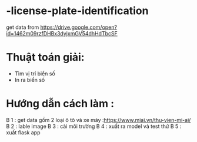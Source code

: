 # -license-plate-identification

get data from https://drive.google.com/open?id=1462m09rzfDHBx3dyjxmGV54dhHdTbcSF

# Thuật toán giải:
- Tìm vị trí biển số
- In ra biển số

# Hướng dẫn cách làm :
B 1 : get data
gồm 2 loại ô tô và xe máy :https://www.miai.vn/thu-vien-mi-ai/
B 2 : lable image
B 3 : cài môi trường
B 4 : xuất ra model và test thử 
B 5 : xuất flask app



  
